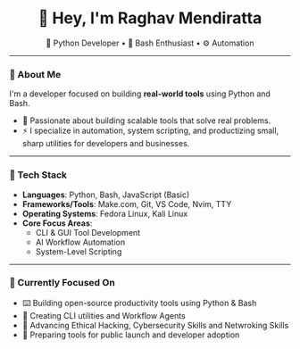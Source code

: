 <h1 align="center">👋 Hey, I'm Raghav Mendiratta</h1>
<p align="center">
    🐍 Python Developer • 📃 Bash Enthusiast • ⚙️ Automation 
</p>

---

### 🧠 About Me

I'm a developer focused on building **real-world tools** using Python and Bash. 
- 🧠 Passionate about building scalable tools that solve real problems.
- ⚡ I specialize in automation, system scripting, and productizing small, sharp utilities for developers and businesses.

---

### 🧰 Tech Stack

- **Languages**: Python, Bash, JavaScript (Basic)  
- **Frameworks/Tools**: Make.com, Git, VS Code, Nvim, TTY  
- **Operating Systems**: Fedora Linux, Kali Linux  
- **Core Focus Areas**:
  - CLI & GUI Tool Development  
  - AI Workflow Automation
  - System-Level Scripting
    
---

### 📌 Currently Focused On

- ⌨️ Building open-source productivity tools using Python & Bash  
- 🔧 Creating CLI utilities and Workflow Agents  
- 🔐 Advancing Ethical Hacking, Cybersecurity Skills and Netwroking Skills  
- 🚀 Preparing tools for public launch and developer adoption
